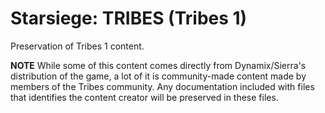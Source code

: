 # Starsiege: TRIBES (Tribes 1)
Preservation of Tribes 1 content.

**NOTE** While some of this content comes directly from Dynamix/Sierra's distribution of the game, a lot of it is community-made content made by members of the Tribes community. Any documentation included with files that identifies the content creator will be preserved in these files.
